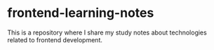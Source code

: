 # frontend-learning-notes
This is a repository where I share my study notes about technologies related to frontend development.
